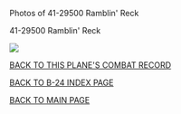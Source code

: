 
Photos of 41-29500 Ramblin' Reck






 




41-29500 Ramblin' Reck  

![](41-29500.jpg)  
  

[BACK TO THIS PLANE'S COMBAT RECORD](ValorToVictory/b24s/41-29500.md)  

[BACK TO B-24 INDEX PAGE](ValorToVictory/000b24s.md)  

[BACK TO MAIN PAGE](ValorToVictory/index.html)


